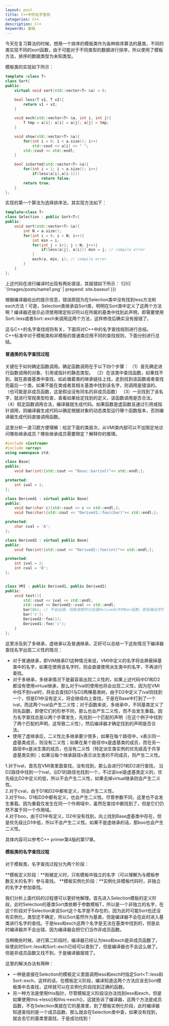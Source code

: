 ```yaml
---
layout: post
title: C++中的名字查找
categories: C++
description: C++
keywords: 基础
---
```


今天在复习算法的时候，想用一个排序的模板类作为各种排序算法的基类，不同的类实现不同的sort函数，由于可能对于不同类型的数据进行排序，所以使用了模板方法，排序的数据类型为未知类型。

模板类的实现如下所示：
```cpp
template <class T>
class Sort{
public:
    virtual void sort(std::vector<T> &a) = 0;

    bool less(T v1, T v2){
        return v1 < v2;
    }

    void exch(std::vector<T> &a, int i, int j){
        T tmp = a[i]; a[i] = a[j]; a[j] = tmp;
    }

    void show(std::vector<T> &a){
        for(int i = 0; i < a.size(); i++)
            std::cout << a[i] << " ";
        std::cout << std::endl;
    }

    bool isSorted(std::vector<T> &a){
        for(int i = 1; i < a.size(); i++)
            if(less(a[i],a[i-1]))
                return false;
        return true;
    }
};
```

实现的第一个算法为选择排序法，其实现方法如下：
```cpp
template<class T>
class Selection : public Sort<T>{
public:
    void sort(std::vector<T> &a){
        int N = a.size();
        for(int i = 0; i < N; i++){
            int min = i;
            for(int j = i+1; j < N; j++){
                if(less(a[j], a[i])) min = j; // compile error
            }
            exch(a, min, i); // compile error
        }
    }
};
```

上述代码在进行编译时出现有两处错误，其报错如下所示：
![]({{ '/images/posts/name1.png' | prepend: site.baseurl }})

根据编译器给出的提示信息，错误原因为在Selection类中没有找到less方法和exch方法！可是，Selection类继承自Sort类，明明在Sort类中定义了这两个方法啊？编译器还提示必须使用限定标识符以在所属的基类中找到此声明，即需要使用Sort<T>::less或者Sort<T>::exch来调用这两个方法，这样修改后确实没有报错了。

这与C++的名字查找规则有关，下面将对C++中的名字查找规则进行总结。C++标准中对于模板类和非模板的普通类应用不同的查找规则，下面分别进行总结。

#### 普通类的名字查找过程

关键在于如何确定函数调用。确定函数调用在于以下四个步骤：
（1）首先确定进行函数调用的对象、引用或指针的静态类型。
（2）在该类中查找函数，如果找不到，就在直接基类中查找，如此循着类的继承链往上找，走到找到该函数或者查找完最后一个类。如果不能在类或者其相关基类中找到该名字，则调用是错误的。（也可能是非成员函数，这是假设没有同名的非成员函数）
（3）一旦找到了该名字，就进行常规类型检查，查看如果给定找到的定义，该函数调用是否合法。
（4）假定函数调用合法，编译器就生成代码。如果函数是虚函数且通过引用或指针调用，则编译器生成代码以确定根据对象的动态类型运行哪个函数版本，否则编译器生成代码直接调用函数。

这里分析一道习题方便理解：给定下面的类层次，从VMI类内部可以不加限定地访问哪些继承成员？哪些继承成员需要限定？解释你的推理。
```cpp
#include <iostream>
#include <array>
using namespace std;

class Base{
public:
    void bar(int){std::cout << "Base::bar(int)"<< std::endl;};

protected:
    int ival = 1;
};

class Derived1 : virtual public Base{
public:
    void bar(char c){std::cout << c << std::endl;};
    void foo(char){std::cout << "Derived1::foo(char)"<< std::endl;};

protected:
    char cval = 'A';
};

class Derived2 : virtual public Base{
public:
    void foo(int){std::cout << "Derived2::foo(int)"<< std::endl;};

protected:
    int ival = 2;
    int cval = 'B';
};


class VMI : public Derived1, public Derived2{
public:
    void test(){
        std::cout << ival << std::endl;
        std::cout << Derived2::cval << std::endl;
        bar(66); // 不会出错。但是调用的只会是Derived1中的bar函数，即会输出字符'B'
        bar('c');
        Derived2::foo(1);
        Derived1::foo('c');
    }
};
```

这里涉及到了多继承，虚继承以及普通继承，正好可以总结一下这些情况下编译器查找名字出现二义性的情况：
* 对于普通继承，即VIM继承D1这种情况来说，VMI中定义的名字将会屏蔽掉基类中的名字，如果在使用该名字时，则会直接使用派生类中的名字，不再进行查找。
* 对于多继承，多继承情况下是最容易出现二义性的，如果上述代码中D1和D2都没有使用virtual继承，那么对于ival的使用也将会出现二义性，因为在VMI中找不到ival时，将会去查找D1与D2两棵基类树，由于D2中定义了ival则找到一个，但是D1中没有定义，将会继续向上查找，于是在Base中打到了一个ival，而这两个ival会产生二义性；对于函数来说，多继承中，不同基类定义了同名函数，即使它们的形参不同，那么也会产生二义性，而不会发生重载。因为名字查找总是以两个步骤发生，先找到一个匹配的声明（在这个例子中找到了两个匹配的声明，这导致二义性），然后编译器才确定找到的声明是否合法。
* 使用了虚继承后，二义性比多继承要少很多，如果在每个路径中，x表示同一虚基类成员，则没有二义性；如果在某个路径中x是虚基类的成员，而在另一路径中x是派生类的成员，也没有二义性（特定派生类实例的优先级高于共享虚基类实例）；如果沿每个继承路径x表示派生类的不同成员，则产生二义性。

1.对于ival，首先在VMI类里面查找，没有找到，那么会进行D1和D2进行查找， 沿D2路径中找到一个ival，沿D1的路径也找到一个，不过该ival是虚基类定义的，优先级比D2中定义的低，所以不会产生二义性，如果去掉virtual继承则会产生二义性。  
2.对于cval，由于D1和D2中都有定义，则会产生二义性。  
3.对于foo，D1和D2中都有定义，也会产生二义性。尽管参数不同，这里也不会发生重载。因为重载仅发生在同一个作用域中，虽然在查找中都找到了，但是它们仍然不属于同一个作用域。  
4.对于boo，由于D1中有定义，D2中没有找到，向上找到Base虚基类中存在，但是优先级比D1中低，所以不会产生二义性。如果不是虚继承的话，那boo也会产生二义性。  

具体内容可以参考C++ primer第4版的第17章。


#### 模板类的名字查找过程

对于模板类，名字查找过程分为两个阶段：

**模板定义阶段：**刚被定义时，只有模板中独立的名字（可以理解为与模板参数无关的名字）参与查找。
**模板实例化阶段：**实例化非模板代码时，非独立的名字才参加查找。

我们分析上面代码的过程便可以更好地解理。首先进入Selection模板的定义阶段，此时Selection的基类Sort<T>类依赖于参数模板T，所以是一个非独立的名字，在这个阶段对于Selection来说Sort<T>这个名字是不存在的，因为此时可能Sort<T>也还没有实例化，类型还不确定，所以Sort<T>虽然作为基类，但是编译器不会在此时进入基类进行名字的查找。于是less和exch这两个名字是无法在基类中找到的，但是此时编译器并不会出错，因为编译器会把它们当作非成员函数。

当稍晚些时候，进行第二阶段时，编译器已经认为less和exch是非成员函数了，纵使此时Sort<T>::less和Sort<T>::exch已经可以查到了，但是编译器也不会这么做了。但是非成员函数又找不到，于是编译器报错了。

这里的解决办法有两种：
* 一种是直接在Selection的模板定义里面调用less和exch时指定Sort<T::less和Sort<T>::exch，这样的话，在模板定义阶段，编译知道这两个方法应该去Sort<T>模板类中去查找，这样就可以在实例化阶段找到正确的函数。
* 另一种方法是使用this指针，尽管模板定义阶段没办法找到less和exch，但是如果使用this->less()和this->exch()，这就告诉了编译器，这两个方法是成员函数，不在Selection类就在它的基类里，到了模板实例化阶段，此时编译器知道查找的是一个成员函数，那么就会在Selection类中查，如果没有找到，就会去它的基类里面找，于是成功找到！



